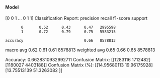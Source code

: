 #### Model
[0 0 1 ... 0 1 1]
Classification Report:
              precision    recall  f1-score   support

           0       0.52      0.43      0.47   2995598
           1       0.72      0.79      0.75   5583215

    accuracy                           0.66   8578813
   macro avg       0.62      0.61      0.61   8578813
weighted avg       0.65      0.66      0.65   8578813

Accuracy: 0.6628310932992711
Confusion Matrix:
[[1283116 1712482]
 [1180027 4403188]]
Confusion Matrix (%):
[[14.95680113 19.96175928]
 [13.75513139 51.3263082 ]]
